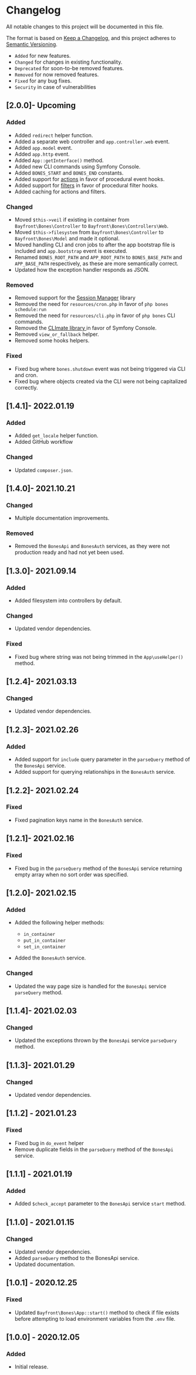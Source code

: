 # Changelog

All notable changes to this project will be documented in this file.

The format is based on [Keep a Changelog](https://keepachangelog.com/en/1.0.0/),
and this project adheres to [Semantic Versioning](https://semver.org/spec/v2.0.0.html).

- `Added` for new features.
- `Changed` for changes in existing functionality.
- `Deprecated` for soon-to-be removed features.
- `Removed` for now removed features.
- `Fixed` for any bug fixes.
- `Security` in case of vulnerabilities

## [2.0.0]- Upcoming

### Added

- Added `redirect` helper function.
- Added a separate web controller and `app.controller.web` event.
- Added `app.model` event.
- Added `app.http` event.
- Added `App::getInterface()` method.
- Added new CLI commands using Symfony Console.
- Added `BONES_START` and `BONES_END` constants.
- Added support for [actions](_docs/actions.md) in favor of procedural event hooks.
- Added support for [filters](_docs/filters.md) in favor of procedural filter hooks.
- Added caching for actions and filters.

### Changed

- Moved `$this->veil` if existing in container from `Bayfront\Bones\Controller` to `Bayfront\Bones\Controllers\Web`.
- Moved `$this->filesystem` from `Bayfront\Bones\Controller` to `Bayfront\Bones\Model` and made it optional.
- Moved handling CLI and cron jobs to after the app bootstrap file is included and `app.bootstrap` event is executed.
- Renamed `BONES_ROOT_PATH` and `APP_ROOT_PATH` to `BONES_BASE_PATH` and `APP_BASE_PATH` respectively, as these are more semantically correct. 
- Updated how the exception handler responds as JSON.

### Removed

- Removed support for the [Session Manager](https://github.com/bayfrontmedia/session-manager) library
- Removed the need for `resources/cron.php` in favor of `php bones schedule:run`
- Removed the need for `resources/cli.php` in favor of `php bones` CLI commands.
- Removed the [CLImate library ](https://github.com/thephpleague/climate) in favor of Symfony Console.
- Removed `view_or_fallback` helper.
- Removed some hooks helpers.

### Fixed

- Fixed bug where `bones.shutdown` event was not being triggered via CLI and cron.
- Fixed bug where objects created via the CLI were not being capitalized correctly.

## [1.4.1]- 2022.01.19

### Added

- Added `get_locale` helper function.
- Added GitHub workflow

### Changed

- Updated `composer.json`.

## [1.4.0]- 2021.10.21

### Changed

- Multiple documentation improvements.

### Removed

- Removed the `BonesApi` and `BonesAuth` services, as they were not production ready and had not yet been used.

## [1.3.0]- 2021.09.14

### Added

- Added filesystem into controllers by default.

### Changed

- Updated vendor dependencies.

### Fixed

- Fixed bug where string was not being trimmed in the `App\useHelper()` method.

## [1.2.4]- 2021.03.13

### Changed

- Updated vendor dependencies.

## [1.2.3]- 2021.02.26

### Added

- Added support for `include` query parameter in the `parseQuery` method of the `BonesApi` service.
- Added support for querying relationships in the `BonesAuth` service.

## [1.2.2]- 2021.02.24

### Fixed

- Fixed pagination keys name in the `BonesAuth` service.

## [1.2.1]- 2021.02.16

### Fixed

- Fixed bug in the `parseQuery` method of the `BonesApi` service returning empty array when no sort order was specified.

## [1.2.0]- 2021.02.15

### Added

- Added the following helper methods:
    - `in_container`
    - `put_in_container`
    - `set_in_container`
    
- Added the `BonesAuth` service.

### Changed

- Updated the way page size is handled for the `BonesApi` service `parseQuery` method.

## [1.1.4]- 2021.02.03

### Changed

- Updated the exceptions thrown by the `BonesApi` service `parseQuery` method.

## [1.1.3]- 2021.01.29

### Changed

- Updated vendor dependencies.

## [1.1.2] - 2021.01.23

### Fixed

- Fixed bug in `do_event` helper
- Remove duplicate fields in the `parseQuery` method of the `BonesApi` service.

## [1.1.1] - 2021.01.19

### Added

- Added `$check_accept` parameter to the `BonesApi` service `start` method.

## [1.1.0] - 2021.01.15

### Changed

- Updated vendor dependencies.
- Added `parseQuery` method to the BonesApi service.
- Updated documentation.

## [1.0.1] - 2020.12.25

### Fixed

- Updated `Bayfront\Bones\App::start()` method to check if file exists before attempting to load environment variables from the `.env` file.

## [1.0.0] - 2020.12.05

### Added

- Initial release.